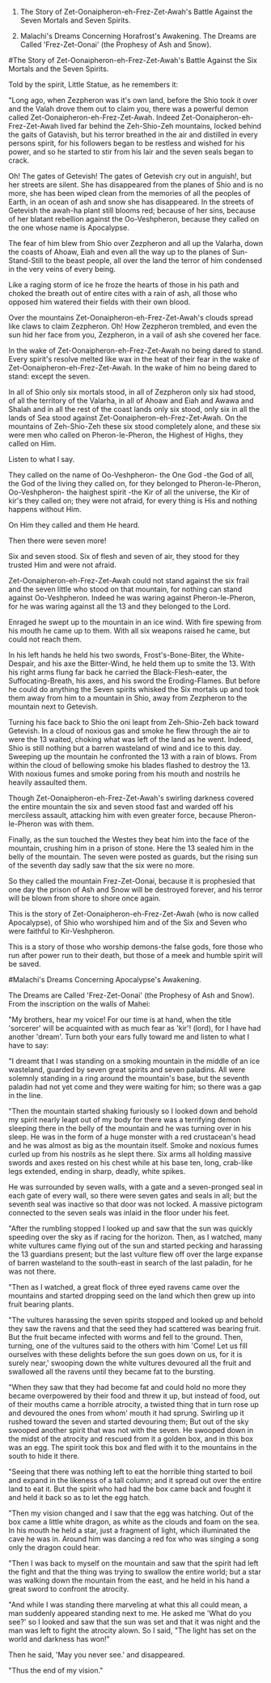 
1. The Story of Zet-Oonaipheron-eh-Frez-Zet-Awah's Battle Against the Seven Mortals and Seven Spirits.

2. Malachi's Dreams Concerning Horafrost's Awakening. The Dreams are Called 'Frez-Zet-Oonai' (the Prophesy of Ash and Snow).


#The Story of Zet-Oonaipheron-eh-Frez-Zet-Awah's Battle Against the Six Mortals and the Seven Spirits.

Told by the spirit, Little Statue, as he remembers it:

"Long ago, when Zezpheron was it's own land, before the Shio took it over and the Valah drove them out to claim you, there was a powerful demon called Zet-Oonaipheron-eh-Frez-Zet-Awah.
Indeed Zet-Oonaipheron-eh-Frez-Zet-Awah lived far behind the Zeh-Shio-Zeh mountains, locked behind the gaits of Gatavish, but his terror breathed in the air and distilled in every persons spirit, for his followers began to be restless and wished for his power, and so he started to stir from his lair and the seven seals began to crack.

Oh! The gates of Getevish! The gates of Getevish cry out in anguish!, but her streets are silent. She has disappeared from the planes of Shio and is no more, she has been wiped clean from the memories of all the peoples of Earth, in an ocean of ash and snow she has disappeared. In the streets of Getevish the awah-ha plant still blooms red; because of her sins, because of her blatant rebellion against the Oo-Veshpheron, because they called on the one whose name is Apocalypse.

The fear of him blew from Shio over Zezpheron and all up the Valarha, down the coasts of Ahoaw, Eiah and even all the way up to the planes of Sun-Stand-Still to the beast people, all over the land the terror of him condensed in the very veins of every being.

Like a raging storm of ice he froze the hearts of those in his path and choked the breath out of entire cites with a rain of ash, all those who opposed him watered their fields with their own blood.

Over the mountains Zet-Oonaipheron-eh-Frez-Zet-Awah's clouds spread like claws to claim Zezpheron. Oh! How Zezpheron trembled, and even the sun hid her face from you, Zezpheron, in a vail of ash she covered her face.

In the wake of Zet-Oonaipheron-eh-Frez-Zet-Awah no being dared to stand. Every spirit's resolve melted like wax in the heat of their fear in the wake of Zet-Oonaipheron-eh-Frez-Zet-Awah. In the wake of him no being dared to stand: except the seven.

In all of Shio only six mortals stood, in all of Zezpheron only six had stood, of all the territory of the Valarha, in all of Ahoaw and Eiah and Awawa and Shalah and in all the rest of the coast lands only six stood, only six in all the lands of Sea stood against Zet-Oonaipheron-eh-Frez-Zet-Awah. On the mountains of Zeh-Shio-Zeh these six stood completely alone, and these six were men who called on Pheron-Ie-Pheron, the Highest of Highs, they called on Him.

Listen to what I say.

They called on the name of Oo-Veshpheron- the One God -the God of all, the God of the living they called on, for they belonged to Pheron-Ie-Pheron, Oo-Veshpheron- the haighest spirit -the Kir of all the universe, the Kir of kir's they called on; they were not afraid, for every thing is His and nothing happens without Him.

On Him they called and them He heard.

Then there were seven more!

Six and seven stood. Six of flesh and seven of air, they stood for they trusted Him and were not afraid.

Zet-Oonaipheron-eh-Frez-Zet-Awah could not stand against the six frail and the seven little who stood on that mountain, for nothing can stand against Oo-Veshpheron. Indeed he was waring against Pheron-Ie-Pheron, for he was waring against all the 13 and they belonged to the Lord.

Enraged he swept up to the mountain in an ice wind. With fire spewing from his mouth he came up to them. With all six weapons raised he came, but could not reach them.

In his left hands he held his two swords, Frost's-Bone-Biter, the White-Despair, and his axe the Bitter-Wind, he held them up to smite the 13. With his right arms flung far back he carried the Black-Flesh-eater, the Suffocating-Breath, his axes, and his sword the Eroding-Flames. But before he could do anything the Seven spirits whisked the Six mortals up and took them away from him to a mountain in Shio, away from Zezpheron to the mountain next to Getevish.

Turning his face back to Shio the oni leapt from Zeh-Shio-Zeh back toward Getevish. In a cloud of noxious gas and smoke he flew through the air to were the 13 waited, choking what was left of the land as he went. Indeed, Shio is still nothing but a barren wasteland of wind and ice to this day.
Sweeping up the mountain he confronted the 13 with a rain of blows. From within the cloud of bellowing smoke his blades flashed to destroy the 13. With noxious fumes and smoke poring from his mouth and nostrils he heavily assaulted them.

Though Zet-Oonaipheron-eh-Frez-Zet-Awah's swirling darkness covered the entire mountain the six and seven stood fast and warded off his merciless assault, attacking him with even greater force, because Pheron-Ie-Pheron was with them. 

Finally, as the sun touched the Westes they beat him into the face of the mountain, crushing him in a prison of stone. Here the 13 sealed him in the belly of the mountain. The seven were posted as guards, but the rising sun of the seventh day sadly saw that the six were no more.

So they called the mountain Frez-Zet-Oonai, because it is prophesied that one day the prison of Ash and Snow will be destroyed forever, and his terror will be blown from shore to shore once again.

This is the story of Zet-Oonaipheron-eh-Frez-Zet-Awah (who is now called Apocalypse), of Shio who worshiped him and of the Six and Seven who were faithful to Kir-Veshpheron.

This is a story of those who worship demons-the false gods, fore those who run after power run to their death, but those of a meek and humble spirit will be saved.

#Malachi's Dreams Concerning Apocalypse's Awakening.

The Dreams are Called 'Frez-Zet-Oonai' (the Prophesy of Ash and Snow).
From the inscription on the walls of Mahei:

"My brothers, hear my voice! For our time is at hand, when the title 'sorcerer' will be acquainted with as much fear as 'kir'! (lord), for I have had another 'dream'. Turn both your ears fully toward me and listen to what I have to say:

"I dreamt that I was standing on a smoking mountain in the middle of an ice wasteland, guarded by seven great spirits and seven paladins. All were solemnly standing in a ring around the mountain's base, but the seventh paladin had not yet come and they were waiting for him; so there was a gap in the line. 

"Then the mountain started shaking furiously so I looked down and behold my spirit nearly leapt out of my body for there was a terrifying demon sleeping there in the belly of the mountain and he was turning over in his sleep. He was in the form of a huge monster with a red crustacean's head and he was almost as big as the mountain itself. Smoke and noxious fumes curled up from his nostrils as he slept there. Six arms all holding massive swords and axes rested on his chest while at his base ten, long, crab-like legs extended, ending in sharp, deadly, white spikes.

He was surrounded by seven walls, with a gate and a seven-pronged seal in each gate of every wall, so there were seven gates and seals in all; but the seventh seal was inactive so that door was not locked. A massive pictogram connected to the seven seals was inlaid in the floor under his feet.

"After the rumbling stopped I looked up and saw that the sun was quickly speeding over the sky as if racing for the horizon. Then, as I watched, many white vultures came flying out of the sun and started pecking and harassing the 13 guardians present; but the last vulture flew off over the large expanse of barren wasteland to the south-east in search of the last paladin, for he was not there.

"Then as I watched, a great flock of three eyed ravens came over the mountains and started dropping seed on the land which then grew up into fruit bearing plants.

"The vultures harassing the seven spirits stopped and looked up and behold they saw the ravens and that the seed they had scattered was bearing fruit. But the fruit became infected with worms and fell to the ground. Then, turning, one of the vultures said to the others with him 'Come! Let us fill ourselves with these delights before the sun goes down on us, for it is surely near,' swooping down the white vultures devoured all the fruit and swallowed all the ravens until they became fat to the bursting.

"When they saw that they had become fat and could hold no more they became overpowered by their food and threw it up, but instead of food, out of their mouths came a horrible atrocity, a twisted thing that in turn rose up and devoured the ones from whom' mouth it had sprung. Swirling up it rushed toward the seven and started devouring them; But out of the sky swooped another spirit that was not with the seven. He swooped down in the midst of the atrocity and rescued from it a golden box, and in this box was an egg. The spirit took this box and fled with it to the mountains in the south to hide it there.

"Seeing that there was nothing left to eat the horrible thing started to boil and expand in the likeness of a tall column; and it spread out over the entire land to eat it. But the spirit who had had the box came back and fought it and held it back so as to let the egg hatch.

"Then my vision changed and I saw that the egg was hatching. Out of the box came a little white dragon, as white as the clouds and foam on the sea. In his mouth he held a star, just a fragment of light, which illuminated the cave he was in. Around him was dancing a red fox who was singing a song only the dragon could hear.

"Then I was back to myself on the mountain and saw that the spirit had left the fight and that the thing was trying to swallow the entire world; but a star was walking down the mountain from the east, and he held in his hand a great sword to confront the atrocity.

"And while I was standing there marveling at what this all could mean, a man suddenly appeared standing next to me. He asked me 'What do you see?' so I looked and saw that the sun was set and that it was night and the man was left to fight the atrocity alown. So I said, "The light has set on the world and darkness has won!"

Then he said, 'May you never see.' and disappeared.

"Thus the end of my vision."
